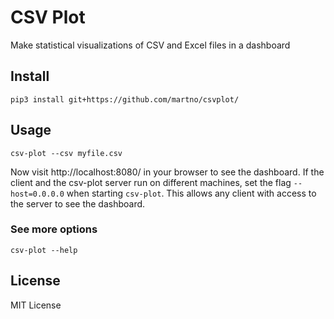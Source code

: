 # CSV Plot

Make statistical visualizations of CSV and Excel files in a dashboard


## Install

```
pip3 install git+https://github.com/martno/csvplot/
```


## Usage

```
csv-plot --csv myfile.csv
```

Now visit http://localhost:8080/ in your browser to see the dashboard. If the client and the csv-plot server run on different machines, set the flag `--host=0.0.0.0` when starting `csv-plot`. This allows any client with access to the server to see the dashboard.

### See more options

```
csv-plot --help
```


## License

MIT License
